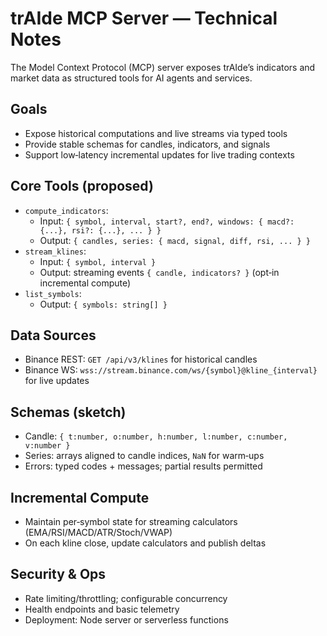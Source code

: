 # trAIde MCP Server — Technical Notes

The Model Context Protocol (MCP) server exposes trAIde’s indicators and market data as structured tools for AI agents and services.

## Goals
- Expose historical computations and live streams via typed tools
- Provide stable schemas for candles, indicators, and signals
- Support low‑latency incremental updates for live trading contexts

## Core Tools (proposed)
- `compute_indicators`:
  - Input: `{ symbol, interval, start?, end?, windows: { macd?: {...}, rsi?: {...}, ... } }`
  - Output: `{ candles, series: { macd, signal, diff, rsi, ... } }`
- `stream_klines`:
  - Input: `{ symbol, interval }`
  - Output: streaming events `{ candle, indicators? }` (opt‑in incremental compute)
- `list_symbols`:
  - Output: `{ symbols: string[] }`

## Data Sources
- Binance REST: `GET /api/v3/klines` for historical candles
- Binance WS: `wss://stream.binance.com/ws/{symbol}@kline_{interval}` for live updates

## Schemas (sketch)
- Candle: `{ t:number, o:number, h:number, l:number, c:number, v:number }`
- Series: arrays aligned to candle indices, `NaN` for warm‑ups
- Errors: typed codes + messages; partial results permitted

## Incremental Compute
- Maintain per‑symbol state for streaming calculators (EMA/RSI/MACD/ATR/Stoch/VWAP)
- On each kline close, update calculators and publish deltas

## Security & Ops
- Rate limiting/throttling; configurable concurrency
- Health endpoints and basic telemetry
- Deployment: Node server or serverless functions
